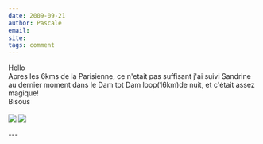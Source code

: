 ```yaml
---
date: 2009-09-21
author: Pascale
email: 
site: 
tags: comment
---
```


<p>
Hello<br/>
Apres les 6kms de la Parisienne, ce n'etait pas suffisant j'ai suivi Sandrine au dernier moment dans  le Dam tot Dam loop(16km)de nuit, et c'était assez magique!<br/>
Bisous<br/><br/>
<img src="http://blog.re/me-in-amsterdam/images/photos/2009-09/pascaleIMG_1018.JPG" /> 
<img src="http://blog.re/me-in-amsterdam/images/photos/2009-09/pascaleIMG_1025.JPG" />
</p>
---